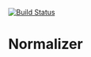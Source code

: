 [![Build Status](https://travis-ci.org/TimothyRHuertas/normalizer.svg?branch=master)](https://travis-ci.org/TimothyRHuertas/normalizer)

# Normalizer